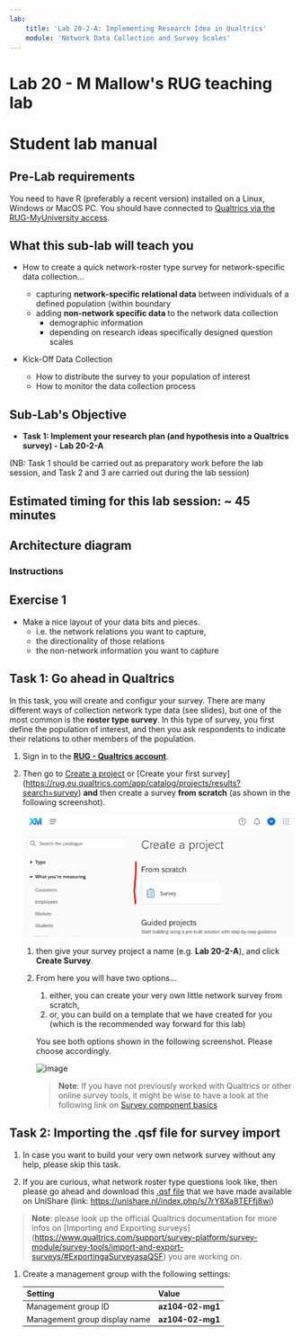 ```yaml
---
lab:
    title: 'Lab 20-2-A: Implementing Research Idea in Qualtrics'
    module: 'Network Data Collection and Survey Scales'
---
```


# Lab 20 - M Mallow's RUG teaching lab
# Student lab manual

## Pre-Lab requirements

You need to have R (preferably a recent version) installed on a Linux, Windows or MacOS PC.
You should have connected to [Qualtrics via the RUG-MyUniversity access](https://rug.eu.qualtrics.com/).

## What this sub-lab will teach you

- How to create a quick network-roster type survey for network-specific data collection...
    - capturing **network-specific relational data** between individuals of a defined population (within boundary
    - adding **non-network specific data** to the network data collection
        - demographic information
        - depending on research ideas specifically designed question scales

- Kick-Off Data Collection
    - How to distribute the survey to your population of interest
    - How to monitor the data collection process
    

## Sub-Lab's Objective

+ **Task 1: Implement your research plan (and hypothesis into a Qualtrics survey) - Lab 20-2-A**
<!-- + Task 2: Import the collected data into R - Lab 20-2-B
+ Task 3: Carry out exploratory network analysis in R - Lab 20-2-C
 -->
(NB: Task 1 should be carried out as preparatory work before the lab session, and Task 2 and 3 are carried out during the lab session)

## Estimated timing for this lab session: ~ 45 minutes

## Architecture diagram
<!-- 
![image](../media/lab02a.png)
 -->

### Instructions

## Exercise 1

- Make a nice layout of your data bits and pieces.
    - i.e. the network relations you want to capture,
    - the directionality of those relations
    - the non-network information you want to capture


## Task 1: Go ahead in Qualtrics

In this task, you will create and configur your survey. There are many different ways of collection network type data (see slides), but one of the most common is the **roster type survey**. In this type of survey, you first define the population of interest, and then you ask respondents to indicate their relations to other members of the population.

1. Sign in to the [**RUG - Qualtrics account**](https://rug.eu.qualtrics.com/).

1. Then go to [Create a project](https://rug.eu.qualtrics.com/app/catalog/projects) or [Create your first survey] (https://rug.eu.qualtrics.com/app/catalog/projects/results?search=survey) **and** then create a survey **from scratch** (as shown in the following screenshot).

    ![image](../media/lab20-2a-01-fromScratch.png)

    1. then give your survey project a name (e.g. **Lab 20-2-A**), and click **Create Survey**.
    
    1. From here you will have two options...

        1. either, you can create your very own little network survey from scratch,
        1. or, you can build on a template that we have created for you (which is the recommended way forward for this lab)

        You see both options shown in the following screenshot. Please choose accordingly.
        
        ![image](../media/lab20-2a-02-chooseTemplateOrNot.png)

        >**Note**: If you have not previously worked with Qualtrics or other online survey tools, it might be wise to have a look at the following link on [Survey component basics](https://www.qualtrics.com/support/survey-platform/survey-module/survey-module-overview/)


## Task 2: Importing the .qsf file for survey import

1. In case you want to build your very own network survey without any help, please skip this task.

1. If you are curious, what network roster type questions look like, then please go ahead and download this [.qsf file](https://unishare.nl/index.php/s/7rY8Xa8TEFfj8wi) that we have made available on UniShare (link: https://unishare.nl/index.php/s/7rY8Xa8TEFfj8wi)

>**Note**: please look up the official Qualtrics documentation for more infos on [Importing and Exporting surveys] (https://www.qualtrics.com/support/survey-platform/survey-module/survey-tools/import-and-export-surveys/#ExportingaSurveyasaQSF)
 you are working on.
 
1. Create a management group with the following settings:

    | Setting | Value |
    | --- | --- |
    | Management group ID | **az104-02-mg1** |
    | Management group display name | **az104-02-mg1** |

